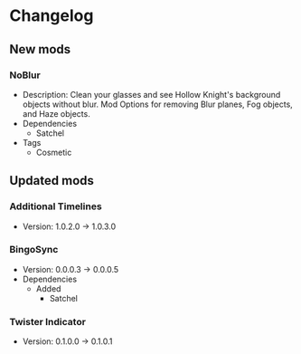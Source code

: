 # Changelog


## New mods

### NoBlur

- Description: Clean your glasses and see Hollow Knight&#x27;s background objects without blur. Mod Options for removing Blur planes, Fog objects, and Haze objects.
- Dependencies
  + Satchel
- Tags
  + Cosmetic


## Updated mods

### Additional Timelines

- Version: 1.0.2.0 -> 1.0.3.0

### BingoSync

- Version: 0.0.0.3 -> 0.0.0.5
- Dependencies
  + Added
    - Satchel

### Twister Indicator

- Version: 0.1.0.0 -> 0.1.0.1

